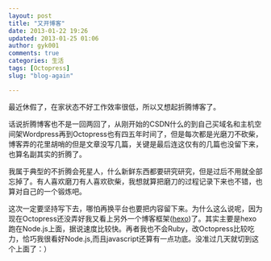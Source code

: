 ```yaml
---
layout: post
title: "又开博客"
date: 2013-01-22 19:26
updated: 2013-01-25 01:06
author: gyk001
comments: true
categories: 生活
tags: [Octopress]
slug: "blog-again"

---
```


最近休假了，在家状态不好工作效率很低，所以又想起折腾博客了。

话说折腾博客也不是一回两回了，从刚开始的CSDN什么的到自己买域名和主机空间架Wordpress再到Octopress也有四五年时间了，但是每次都是光磨刀不砍柴，博客弄的花里胡哨的但是文章没写几篇，关键是最后连这仅有的几篇也没留下来，也算名副其实的折腾了。
<!-- more -->
我属于典型的不折腾会死星人，什么新鲜东西都要研究研究，但是过后不用就全部忘掉了。有人喜欢磨刀有人喜欢砍柴，我想就算把磨刀的过程记录下来也不错，也算对自己的一个锻炼吧。

这次一定要坚持写下去，哪怕再换平台也要把内容留下来。为什么这么说呢，因为现在Octopress还没弄好我又看上另外一个博客框架([hexo][])了。其实主要是hexo跑在Node.js上面，据说速度比较快。再者我也不会Ruby，改Octopress比较吃力，恰巧我很看好Node.js,而且javascript还算有一点功底。没准过几天就切到这个上面了：）

[hexo]: https://github.com/tommy351/hexo (A fast, simple & powerful blog framework, powered by Node.js.)

